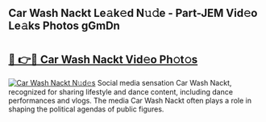 ## Car Wash Nackt Le𝚊k𝚎d N𝚞𝚍e - Part-JEM Vid𝚎o Le𝚊ks Photos gGmDn

# <h2><a href="http://fbaawew.evod.top/?m=Car+Wash+Nackt">🔗 👉🔴 Car Wash Nackt Vid𝚎o Ph𝚘t𝚘s</a></h2>

[![Car Wash Nackt N𝚞d𝚎s](https://i.imgur.com/8V9OHl7.gif)](http://fbaawew.evod.top/?m=Car+Wash+Nackt)
Social media sensation Car Wash Nackt, recognized for sharing lifestyle and dance content, including dance performances and vlogs. The media Car Wash Nackt often plays a role in shaping the political agendas of public figures. 
